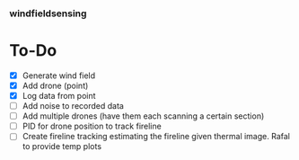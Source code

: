 ### windfieldsensing
 
# To-Do
 - [X] Generate wind field
 - [X] Add drone (point)
 - [X] Log data from point
 - [ ] Add noise to recorded data
 - [ ] Add multiple drones (have them each scanning a certain section)
 - [ ] PID for drone position to track fireline
 - [ ] Create fireline tracking estimating the fireline given thermal image. Rafal to provide temp plots
